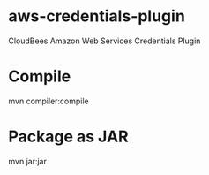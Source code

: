 # aws-credentials-plugin
CloudBees Amazon Web Services Credentials Plugin

# Compile 
mvn compiler:compile

# Package as JAR
mvn jar:jar
